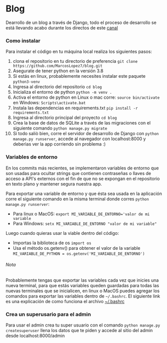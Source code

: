 # Blog

Dearrollo de un blog a través de Django, todo el proceso de desarrollo se está llevando acabo durante los directos de este [canal](https://www.twitch.tv/pylord_) 

### Como instalar 

Para instalar el código en tu máquina local realiza los siguientes pasos:

1. clona el repositorio en tu directorio de preferencia `git clone https://github.com/MarcosLopez7/blog.git` 
2. Asegurate de tener python en la versión 3.8
3. Si estás en linux, probablemente necesites instalar este paquete `python3-venv`
4. Ingresa al directorio del repositorio `cd blog`
5. Inicializa el entorno de python `python -m venv .`
6. Activa el entorno de python en Linux o mac corre: `source bin/activate` en Windows: `Scripts\activate.bat`
7. Instala las dependencias en requirements.txt `pip install -r requirements.txt` 
8. Ingresa al directorio principal del proyecto `cd blog`
9. Crea la base de datos de SQLite a través de las migraciones con el siguiente comando `python manage.py migrate`
10. Si todo saliò bien, corre el servidor de desarrollo de Django con `python manage.py runserver`, accede al navegador con localhost:8000 y deberìas ver la app corriendo sin problema :)

### Variables de entorno

En los commits más recientes, se implementaron variables de entorno que son usadas para ocultar strings que contienen contraseñas o llaves de acceso a API's externos con el fin de que no se expongan en el repositorio en texto plano y mantener segura nuestra app.

Para exportar una variable de entorno y que ésta sea usada en la aplicación corre el siguiente comando en la misma terminal donde corres `python manage.py runserver`:

- Para linux o MacOS: `export MI_VARIABLE_DE_ENTORNO='valor de mi variable`
- Para Windows: `setx MI_VARIABLE_DE_ENTORNO "valor de mi variable"`

Luego cuando quieras usar la viable dentro del código:

- Importas la biblioteca de os `import os`
- Usa el método os.getenv() para obtener el valor de la variable `MI_VARIABLE_DE_PYTHON = os.getenv('MI_VARIABLE_DE_ENTORNO')`

###### Nota

Probablemente tengas que exportar las variables cada vez que inicies una nueva terminal, para que estás variables queden guardadas para todas las nuevas terminales que se inicialicen, en linux o MacOS puedes agregar los comandos para exportar las variables dentro de `~/.bashrc`. El siguiente link es una explicación de como funciona el archivo [~/.bashrc](https://www.zeppelinux.es/descripcion-y-uso-de-los-archivos-bashrc-y-etc-bashrc/) 

### Crea un superusario para el admin

Para usar el admin crea tu super usuario con el comando `python manage.py createsuperuser` llena los datos que te piden y accede al sitio del admin desde localhost:8000/admin